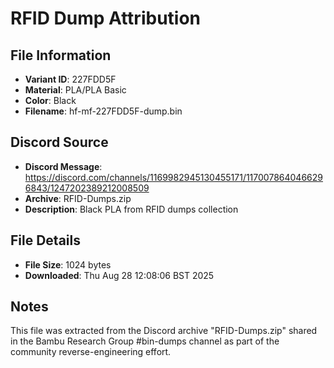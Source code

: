 # RFID Dump Attribution

## File Information
- **Variant ID**: 227FDD5F
- **Material**: PLA/PLA Basic
- **Color**: Black
- **Filename**: hf-mf-227FDD5F-dump.bin

## Discord Source
- **Discord Message**: https://discord.com/channels/1169982945130455171/1170078640466296843/1247202389212008509
- **Archive**: RFID-Dumps.zip
- **Description**: Black PLA from RFID dumps collection

## File Details
- **File Size**: 1024 bytes
- **Downloaded**: Thu Aug 28 12:08:06 BST 2025

## Notes
This file was extracted from the Discord archive "RFID-Dumps.zip" shared in the Bambu Research Group #bin-dumps channel as part of the community reverse-engineering effort.
